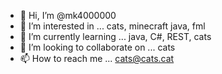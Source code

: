 - 👋 Hi, I’m @mk4000000
- 👀 I’m interested in ... cats, minecraft java, fml
- 🌱 I’m currently learning ... java, C#, REST, cats
- 💞️ I’m looking to collaborate on ... cats
- 📫 How to reach me ... cats@cats.cat

<!---
mk4000000/mk4000000 is a ✨ special ✨ repository because its `README.md` (this file) appears on your GitHub profile.
You can click the Preview link to take a look at your changes.
--->
